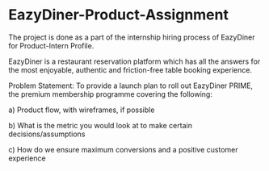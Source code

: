 # EazyDiner-Product-Assignment
The project is done as a part of the internship hiring process of EazyDiner for Product-Intern Profile.

EazyDiner is a restaurant reservation platform which has all the answers for the most enjoyable, authentic and friction-free table booking experience.

Problem Statement:
To provide a launch plan to roll out EazyDiner PRIME, the premium membership programme covering the following:

a) Product flow, with wireframes, if possible

b) What is the metric you would look at to make certain decisions/assumptions

c) How do we ensure maximum conversions and a positive customer experience

